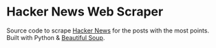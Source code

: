 # Hacker News Web Scraper

Source code to scrape [Hacker News](https://news.ycombinator.com/) for the posts with the most points. Built with Python & [Beautiful Soup](https://www.crummy.com/software/BeautifulSoup/bs4/doc/).
